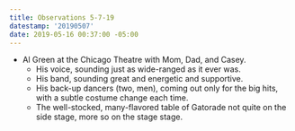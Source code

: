 ```yaml
---
title: Observations 5-7-19
datestamp: '20190507'
date: 2019-05-16 00:37:00 -05:00
---
```


- Al Green at the Chicago Theatre with Mom, Dad, and Casey.
	- His voice, sounding just as wide-ranged as it ever was.
	- His band, sounding great and energetic and supportive.
	- His back-up dancers (two, men), coming out only for the big hits, with a subtle costume change each time.
	- The well-stocked, many-flavored table of Gatorade not quite on the side stage, more so on the stage stage.
